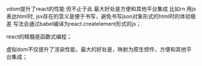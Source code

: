 vdom提升了react的性能 但不止于此 最大好处是方便和其他平台集成 比如rn
用js表达html时, jsx存在的意义是便于书写，避免书写json对象形式的html时的体验极差
写法会通过babel编译为react.createlement形式的js；

react的精髓是函数式编程；

虚拟dom不仅提升了渲染性能，最大的好处是，映射为原生控件，方便和其他平台集成；
